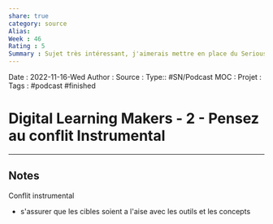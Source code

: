 ```yaml
---
share: true 
category: source
Alias:
Week : 46
Rating : 5
Summary : Sujet très intéressant, j'aimerais mettre en place du Serious Game à mon travail.
---
```

Date : 2022-11-16-Wed
Author :
Source : 
Type:: #SN/Podcast 
MOC :
Projet : 
Tags : #podcast #finished 

# Digital Learning Makers - 2 - Pensez au conflit Instrumental


***

## Notes

 Conflit instrumental
- s'assurer que les cibles soient a l'aise avec les outils et les concepts